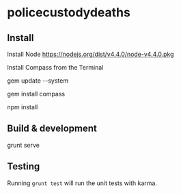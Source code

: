 # policecustodydeaths



## Install

Install Node
https://nodejs.org/dist/v4.4.0/node-v4.4.0.pkg

Install Compass from the Terminal

gem update --system

gem install compass

npm install

## Build & development

grunt serve

## Testing

Running `grunt test` will run the unit tests with karma.
